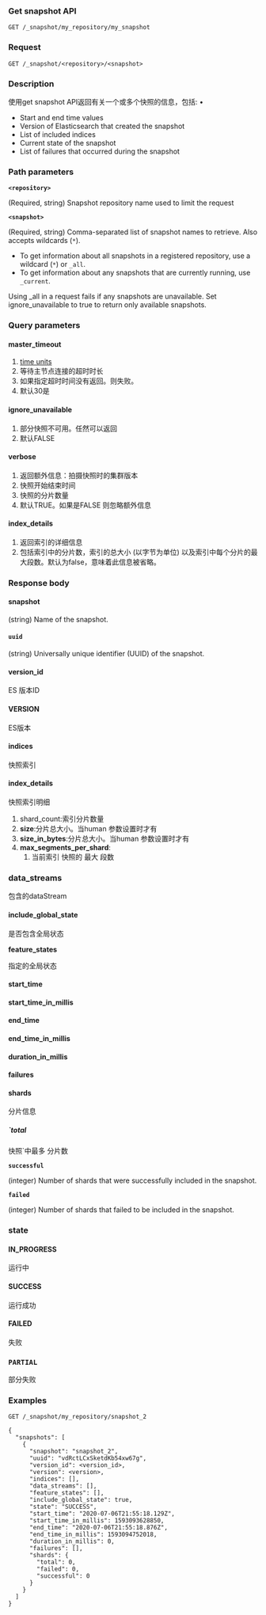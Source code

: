 ### Get snapshot API

```
GET /_snapshot/my_repository/my_snapshot
```



### Request

```
GET /_snapshot/<repository>/<snapshot>
```





### Description

使用get snapshot API返回有关一个或多个快照的信息，包括: •

- Start and end time values
- Version of Elasticsearch that created the snapshot
- List of included indices
- Current state of the snapshot
- List of failures that occurred during the snapshot



### Path parameters

**`<repository>`**

(Required, string) Snapshot repository name used to limit the request



**`<snapshot>`**

(Required, string) Comma-separated list of snapshot names to retrieve. Also accepts wildcards (`*`).

* To get information about all snapshots in a registered repository, use a wildcard (`*`) or `_all`.
* To get information about any snapshots that are currently running, use `_current`.



Using _all in a request fails if any snapshots are unavailable. Set ignore_unavailable to true to return only available snapshots.





### Query parameters

#### **master_timeout**

1. [time units](https://www.elastic.co/guide/en/elasticsearch/reference/7.13/common-options.html#time-units)
2. 等待主节点连接的超时时长
3. 如果指定超时时间没有返回。则失败。
4. 默认30是

#### **ignore_unavailable**

1. 部分快照不可用。任然可以返回
2. 默认FALSE

#### **verbose**

1. 返回额外信息：拍摄快照时的集群版本
2. 快照开始结束时间
3. 快照的分片数量
4. 默认TRUE。如果是FALSE 则忽略额外信息

#### **index_details**

1. 返回索引的详细信息
2. 包括索引中的分片数，索引的总大小 (以字节为单位) 以及索引中每个分片的最大段数。默认为false，意味着此信息被省略。



### Response body

#### **snapshot**

(string) Name of the snapshot.

#### **`uuid`**

(string) Universally unique identifier (UUID) of the snapshot.

#### **version_id**

ES 版本ID



#### VERSION

ES版本



#### **indices**

快照索引



#### **index_details**

快照索引明细

1. shard_count:索引分片数量
2. **size**:分片总大小。当human 参数设置时才有
3. **size_in_bytes**:分片总大小。当human 参数设置时才有
4. **max_segments_per_shard**:
   1. 当前索引 快照的 最大 段数





### **data_streams**

包含的dataStream



#### **include_global_state**

是否包含全局状态

**feature_states**

指定的全局状态



#### **start_time**

#### **start_time_in_millis**

#### **end_time**

#### **end_time_in_millis**

#### **duration_in_millis**

#### **failures**

#### **shards**

分片信息

##### `**total**

快照`中最多 分片数

**`successful`**

(integer) Number of shards that were successfully included in the snapshot.

**`failed`**

(integer) Number of shards that failed to be included in the snapshot. 



### **state**

#### **IN_PROGRESS**

运行中



#### **SUCCESS**

运行成功

#### **FAILED**

失败



### **`PARTIAL`**

部分失败



### Examples

```console
GET /_snapshot/my_repository/snapshot_2
```

```console-result
{
  "snapshots": [
    {
      "snapshot": "snapshot_2",
      "uuid": "vdRctLCxSketdKb54xw67g",
      "version_id": <version_id>,
      "version": <version>,
      "indices": [],
      "data_streams": [],
      "feature_states": [],
      "include_global_state": true,
      "state": "SUCCESS",
      "start_time": "2020-07-06T21:55:18.129Z",
      "start_time_in_millis": 1593093628850,
      "end_time": "2020-07-06T21:55:18.876Z",
      "end_time_in_millis": 1593094752018,
      "duration_in_millis": 0,
      "failures": [],
      "shards": {
        "total": 0,
        "failed": 0,
        "successful": 0
      }
    }
  ]
}
```